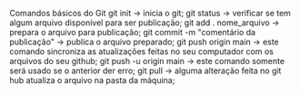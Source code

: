 Comandos básicos do Git
git init -> inicia o git;
git status -> verificar se tem algum arquivo disponível para ser publicação;
git add . nome_arquivo -> prepara o arquivo para publicação;
git commit -m "comentário da publicação" -> publica o arquivo preparado;
git push origin main -> este comando sincroniza as atualizações feitas no seu computador com os arquivos do seu github;
git push -u origin main -> este comando somente será usado se o anterior der erro;
git pull -> alguma alteração feita no git hub atualiza o arquivo na pasta da máquina;
